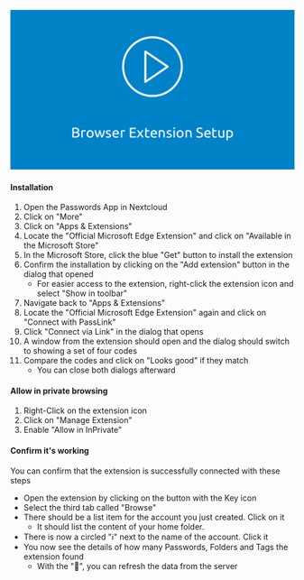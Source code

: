 [![How To: Setup for Edge](../../_files/_previews/extension-setup.png)](../../_files/videos/edge-extension-setup.mp4)

#### Installation
1. Open the Passwords App in Nextcloud
2. Click on "More"
3. Click on "Apps & Extensions"
4. Locate the "Official Microsoft Edge Extension" and click on "Available in the Microsoft Store"
5. In the Microsoft Store, click the blue "Get" button to install the extension
6. Confirm the installation by clicking on the "Add extension" button in the dialog that opened
    - For easier access to the extension, right-click the extension icon and select "Show in toolbar"
7. Navigate back to "Apps & Extensions"
8. Locate the "Official Microsoft Edge Extension" again and click on "Connect with PassLink"
9. Click "Connect via Link" in the dialog that opens
10. A window from the extension should open and the dialog should switch to showing a set of four codes
11. Compare the codes and click on "Looks good" if they match
    - You can close both dialogs afterward

#### Allow in private browsing
1. Right-Click on the extension icon
2. Click on "Manage Extension"
3. Enable "Allow in InPrivate"

#### Confirm it's working
You can confirm that the extension is successfully connected with these steps
- Open the extension by clicking on the button with the Key icon
- Select the third tab called "Browse"
- There should be a list item for the account you just created. Click on it
    - It should list the content of your home folder.
- There is now a circled "ℹ" next to the name of the account. Click it
- You now see the details of how many Passwords, Folders and Tags the extension found
    - With the "🔄", you can refresh the data from the server